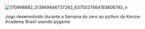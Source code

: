 ![170998882_313969846737262_6375027464193806792_n](https://user-images.githubusercontent.com/73114569/116627031-bb392a00-a922-11eb-83e8-106c68040d35.jpg)


Jogo desenvolvido durante a Semana do zero ao python da Kenzie Academy Brasil usando pygame.
